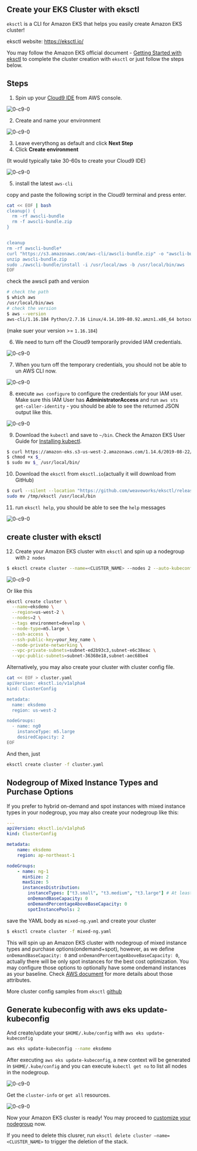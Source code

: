 





## Create your EKS Cluster with eksctl



`eksctl` is a CLI for Amazon EKS that helps you easily create Amazon EKS cluster!

eksctl website:  https://eksctl.io/

You may follow the Amazon EKS official document - [Getting Started with eksctl](https://docs.aws.amazon.com/eks/latest/userguide/getting-started-eksctl.html) to complete the cluster creation with `eksctl` or just follow the steps below.



## Steps

1. Spin up your [Cloud9 IDE](https://us-west-2.console.aws.amazon.com/cloud9/home?region=us-west-2) from AWS console.

![0-c9-0](../images/00-c9-01.png)



2. Create and name your environment

![0-c9-0](../images/00-c9-02.png)

3. Leave everythong as default and click **Next Step**
4. Click **Create environment**

(It would typically take 30-60s to create your Cloud9 IDE)

![0-c9-0](../images/00-c9-03.png)

5. install the latest `aws-cli`

copy and paste the following script in the Cloud9 terminal and press enter.

```bash
cat << EOF | bash
cleanup() {
  rm -rf awscli-bundle
  rm -f awscli-bundle.zip
}


cleanup
rm -rf awscli-bundle*
curl "https://s3.amazonaws.com/aws-cli/awscli-bundle.zip" -o "awscli-bundle.zip"
unzip awscli-bundle.zip
sudo ./awscli-bundle/install -i /usr/local/aws -b /usr/local/bin/aws
EOF
```
check the awscli path and version

```bash
# check the path
$ which aws
/usr/local/bin/aws
# check the version
$ aws --version
aws-cli/1.16.184 Python/2.7.16 Linux/4.14.109-80.92.amzn1.x86_64 botocore/1.12.174
```
(make suer your version >= `1.16.184`)

6. We need to turn off the Cloud9 temporarily provided IAM credentials. 

![0-c9-0](../images/00-c9-04.png)



7. When you turn off the temporary credentials, you should not be able to un AWS CLI now.

![0-c9-0](../images/00-c9-05.png)



8. execute `aws configure` to configure the credentials for your IAM user. Make sure this IAM User has **AdministratorAccess** and run `aws sts get-caller-identity` - you should be able to see the returned JSON output like this.

![0-c9-0](../images/00-c9-06.png)





9. Download the `kubectl` and save to `~/bin`. Check the Amazon EKS User Guide for [Installing kubectl](https://docs.aws.amazon.com/eks/latest/userguide/install-kubectl.html). 

```bash
$ curl https://amazon-eks.s3-us-west-2.amazonaws.com/1.14.6/2019-08-22/bin/linux/amd64/kubectl -o kubectl
$ chmod +x $_
$ sudo mv $_ /usr/local/bin/
```

10. Download the `eksctl` from `eksctl.io`(actually it will download from GitHub)

```bash
$ curl --silent --location "https://github.com/weaveworks/eksctl/releases/download/latest_release/eksctl_$(uname -s)_amd64.tar.gz" | tar xz -C /tmp
sudo mv /tmp/eksctl /usr/local/bin
```


11. run `eksctl help`, you should be able to see the `help` messages

![0-c9-0](../images/00-c9-07.png)


## create cluster with eksctl


12. Create your Amazon EKS cluster witn `eksctl` and spin up a nodegroup with `2 nodes`

```bash
$ eksctl create cluster --name=<CLUSTER_NAME> --nodes 2 --auto-kubeconfig --ssh-public-key <EXISTING_SSH_KEY_NAME>
```

![0-c9-0](../images/00-c9-08.png)

Or like this
```bash
eksctl create cluster \
  --name=eksdemo \
  --region=us-west-2 \
  --nodes=2 \
  --tags environment=develop \
  --node-type=m5.large \
  --ssh-access \
  --ssh-public-key=your_key_name \
  --node-private-networking \
  --vpc-private-subnets=subnet-ed2b93c3,subnet-e6c38eac \
  --vpc-public-subnets=subnet-36368e18,subnet-aec68be4
```

Alternatively, you may also create your cluster with cluster config file.

```bash
cat << EOF > cluster.yaml
apiVersion: eksctl.io/v1alpha4
kind: ClusterConfig

metadata:
  name: eksdemo
  region: us-west-2

nodeGroups:
  - name: ng0
    instanceType: m5.large
    desiredCapacity: 2
EOF
```

And then, just 

```bash
eksctl create cluster -f cluster.yaml
```


## Nodegroup of Mixed Instance Types and Purchase Options

If you prefer to hybrid on-demand and spot instances with mixed instance types in your nodegroup, you may also create your nodegroup like this:



```yaml
---
apiVersion: eksctl.io/v1alpha5
kind: ClusterConfig

metadata:
    name: eksdemo
    region: ap-northeast-1

nodeGroups:
    - name: ng-1
      minSize: 2
      maxSize: 5
      instancesDistribution:
        instanceTypes: ["t3.small", "t3.medium", "t3.large"] # At least two instance types should be specified
        onDemandBaseCapacity: 0
        onDemandPercentageAboveBaseCapacity: 0
        spotInstancePools: 2
```

save the YAML body as `mixed-ng.yaml` and create your cluster 

```bash
$ eksctl create cluster -f mixed-ng.yaml
```

This will spin up an Amazon EKS cluster with nodegroup of mixed instance types and purchase options(ondemand+spot), however, as we define `onDemandBaseCapacity: 0` and `onDemandPercentageAboveBaseCapacity: 0`, actually there will be only spot instances for the best cost optimization. You may configure those options to optionally have some ondemand instances as your baseline. Check [AWS document](https://docs.aws.amazon.com/autoscaling/ec2/userguide/asg-purchase-options.html) for more details about those attributes.



More cluster config samples from `eksctl` [github](https://github.com/weaveworks/eksctl/tree/master/examples)

## Generate kubeconfig with aws eks update-kubeconfig


And create/update your `$HOME/.kube/config` with `aws eks update-kubeconfig`

```bash
aws eks update-kubeconfig --name eksdemo
```

After executing `aws eks update-kubeconfig`, a new context will be generated in `$HOME/.kube/config` and you can execute `kubectl get no` to list all nodes in the nodegroup.



![0-c9-0](../images/00-c9-09.png)



Get the `cluster-info` or `get all` resources.

![0-c9-0](../images/00-c9-11.png)



Now your Amazon EKS cluster is ready!  You may proceed to [customize your nodegroup](../01-nodegroup/customize-nodegroup.md) now.

If you need to delete this clusrer, run `eksctl delete cluster —name=<CLUSTER_NAME>` to trigger the deletion of the stack.

